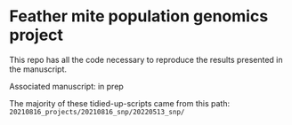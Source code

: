 # Feather mite population genomics project

This repo has all the code necessary to reproduce the results presented in the manuscript.

Associated manuscript: in prep

The majority of these tidied-up-scripts came from this path: `20210816_projects/20210816_snp/20220513_snp/`
